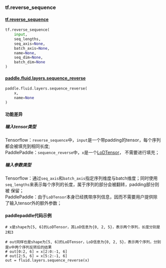 ### tf.reverse_sequence

#### [tf.reverse_sequence](https://www.tensorflow.org/api_docs/python/tf/reverse_sequence)

```python
tf.reverse_sequence(
    input,
    seq_lengths,
    seq_axis=None,
    batch_axis=None,
    name=None,
    seq_dim=None,
    batch_dim=None
)
```

#### [paddle.fluid.layers.sequence_reverse](http://paddlepaddle.org/documentation/docs/zh/1.2/api_cn/layers_cn.html#sequence_reverse)

```python
paddle.fluid.layers.sequence_reverse(
    x, 
    name=None
)
```

#### 功能差异

##### 输入tensor类型

Tensorflow：`reverse_sequence`中，`input`是一个带padding的tensor，每个序列都会被填充到相同长度;  
PaddlePaddle：`sequence_reverse`中，`x`是一个[LoDTensor](http://paddlepaddle.org/documentation/docs/zh/1.2/api_cn/fluid_cn.html#lodtensor)，
不需要进行填充；

##### 输入参数类型

Tensorflow：通过`seq_axis`和`batch_axis`指定序列维度与batch维度；同时使用`seq_lengths`来表示每个序列的长度，属于序列的部分会被翻转，padding部分则被
保留；  
PaddlePaddle：由于`LoDTensor`本身已经携带序列信息，因而不需要用户提供除了输入tensor外的额外参数；

#### paddlepaddle代码示例
```
# x是shape为[5, 6]的LoDTensor，其LoD信息为{0, 2, 5}，表示两个序列，长度分别是2和3

# out同样也是shape为[5, 6]的LoDTensor，LoD信息为{0, 2, 5}，表示两个序列，分别是x中两个序列反转后的结果
# out[0:2, 6] = x[2:0:-1, 6]
# out[2:5, 6] = x[5:2:-1, 6]
out = fluid.layers.sequence_reverse(x)
```
